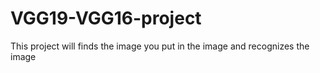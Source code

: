 # VGG19-VGG16-project
This project will finds the image you put in the image and recognizes the image
